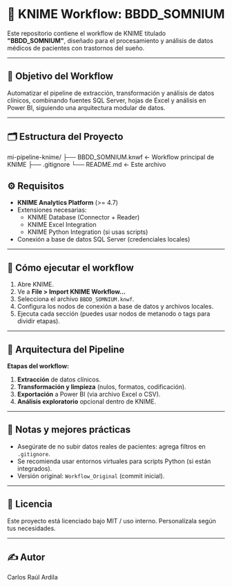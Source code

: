 # 🧬 KNIME Workflow: BBDD_SOMNIUM

Este repositorio contiene el workflow de KNIME titulado **"BBDD_SOMNIUM"**, diseñado para el procesamiento y análisis de datos médicos de pacientes con trastornos del sueño.

---

## 📌 Objetivo del Workflow

Automatizar el pipeline de extracción, transformación y análisis de datos clínicos, combinando fuentes SQL Server, hojas de Excel y análisis en Power BI, siguiendo una arquitectura modular de datos.

---

## 🗂️ Estructura del Proyecto

mi-pipeline-knime/
├── BBDD_SOMNIUM.knwf ← Workflow principal de KNIME
├── .gitignore
└── README.md ← Este archivo

## ⚙️ Requisitos

- **KNIME Analytics Platform** (>= 4.7)
- Extensiones necesarias:
  - KNIME Database (Connector + Reader)
  - KNIME Excel Integration
  - KNIME Python Integration (si usas scripts)
- Conexión a base de datos SQL Server (credenciales locales)

---

## 🚀 Cómo ejecutar el workflow

1. Abre KNIME.
2. Ve a **File > Import KNIME Workflow...**
3. Selecciona el archivo `BBDD_SOMNIUM.knwf`.
4. Configura los nodos de conexión a base de datos y archivos locales.
5. Ejecuta cada sección (puedes usar nodos de metanodo o tags para dividir etapas).

---

## 🧱 Arquitectura del Pipeline


**Etapas del workflow:**

1. **Extracción** de datos clínicos.
2. **Transformación y limpieza** (nulos, formatos, codificación).
3. **Exportación** a Power BI (via archivo Excel o CSV).
4. **Análisis exploratorio** opcional dentro de KNIME.

---

## 🧠 Notas y mejores prácticas

- Asegúrate de no subir datos reales de pacientes: agrega filtros en `.gitignore`.
- Se recomienda usar entornos virtuales para scripts Python (si están integrados).
- Versión original: `Workflow_Original` (commit inicial).

---

## 📄 Licencia

Este proyecto está licenciado bajo MIT / uso interno. Personalízala según tus necesidades.

---

## ✍️ Autor

Carlos Raúl Ardila
